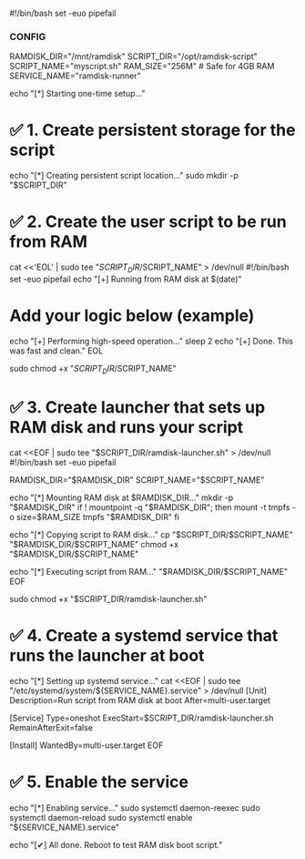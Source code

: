 #!/bin/bash
set -euo pipefail

### CONFIG ###
RAMDISK_DIR="/mnt/ramdisk"
SCRIPT_DIR="/opt/ramdisk-script"
SCRIPT_NAME="myscript.sh"
RAM_SIZE="256M"  # Safe for 4GB RAM
SERVICE_NAME="ramdisk-runner"

echo "[*] Starting one-time setup..."

# ✅ 1. Create persistent storage for the script
echo "[*] Creating persistent script location..."
sudo mkdir -p "$SCRIPT_DIR"

# ✅ 2. Create the user script to be run from RAM
cat <<'EOL' | sudo tee "$SCRIPT_DIR/$SCRIPT_NAME" > /dev/null
#!/bin/bash
set -euo pipefail
echo "[+] Running from RAM disk at $(date)"
# Add your logic below (example)
echo "[+] Performing high-speed operation..."
sleep 2
echo "[+] Done. This was fast and clean."
EOL

sudo chmod +x "$SCRIPT_DIR/$SCRIPT_NAME"

# ✅ 3. Create launcher that sets up RAM disk and runs your script
cat <<EOF | sudo tee "$SCRIPT_DIR/ramdisk-launcher.sh" > /dev/null
#!/bin/bash
set -euo pipefail

RAMDISK_DIR="$RAMDISK_DIR"
SCRIPT_NAME="$SCRIPT_NAME"

echo "[*] Mounting RAM disk at \$RAMDISK_DIR..."
mkdir -p "\$RAMDISK_DIR"
if ! mountpoint -q "\$RAMDISK_DIR"; then
    mount -t tmpfs -o size=$RAM_SIZE tmpfs "\$RAMDISK_DIR"
fi

echo "[*] Copying script to RAM disk..."
cp "$SCRIPT_DIR/\$SCRIPT_NAME" "\$RAMDISK_DIR/\$SCRIPT_NAME"
chmod +x "\$RAMDISK_DIR/\$SCRIPT_NAME"

echo "[*] Executing script from RAM..."
"\$RAMDISK_DIR/\$SCRIPT_NAME"
EOF

sudo chmod +x "$SCRIPT_DIR/ramdisk-launcher.sh"

# ✅ 4. Create a systemd service that runs the launcher at boot
echo "[*] Setting up systemd service..."
cat <<EOF | sudo tee "/etc/systemd/system/${SERVICE_NAME}.service" > /dev/null
[Unit]
Description=Run script from RAM disk at boot
After=multi-user.target

[Service]
Type=oneshot
ExecStart=$SCRIPT_DIR/ramdisk-launcher.sh
RemainAfterExit=false

[Install]
WantedBy=multi-user.target
EOF

# ✅ 5. Enable the service
echo "[*] Enabling service..."
sudo systemctl daemon-reexec
sudo systemctl daemon-reload
sudo systemctl enable "${SERVICE_NAME}.service"

echo "[✔] All done. Reboot to test RAM disk boot script."
